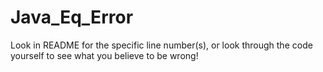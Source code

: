 # Java_Eq_Error
Look in README for the specific line number(s), or look through the code yourself to see what you believe to be wrong!

